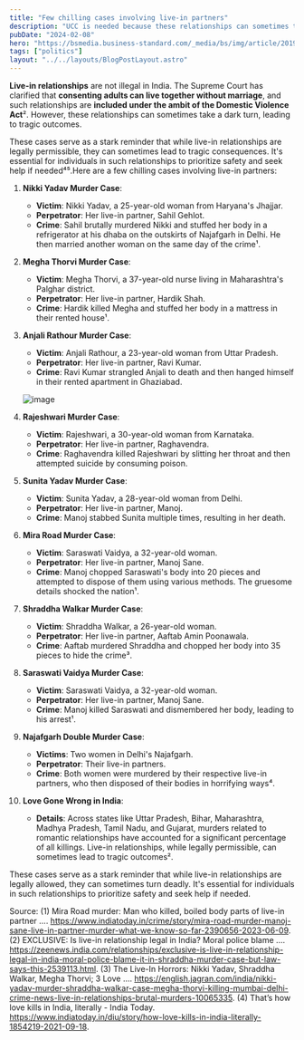 ```yaml
---
title: "Few chilling cases involving live-in partners"
description: "UCC is needed because these relationships can sometimes take a dark turn, leading to tragic outcomes."
pubDate: "2024-02-08"
hero: "https://bsmedia.business-standard.com/_media/bs/img/article/2019-01/14/full/1547407852-1258.jpg?im=FeatureCrop,size=(826,465)"
tags: ["politics"]
layout: "../../layouts/BlogPostLayout.astro"
---
```

**Live-in relationships** are not illegal in India. The Supreme Court has clarified that **consenting adults can live together without marriage**, and such relationships are **included under the ambit of the Domestic Violence Act**². However, these relationships can sometimes take a dark turn, leading to tragic outcomes.

These cases serve as a stark reminder that while live-in relationships are legally permissible, they can sometimes lead to tragic consequences. It's essential for individuals in such relationships to prioritize safety and seek help if needed⁴⁵.Here are a few chilling cases involving live-in partners:

1. **Nikki Yadav Murder Case**:
   - **Victim**: Nikki Yadav, a 25-year-old woman from Haryana's Jhajjar.
   - **Perpetrator**: Her live-in partner, Sahil Gehlot.
   - **Crime**: Sahil brutally murdered Nikki and stuffed her body in a refrigerator at his dhaba on the outskirts of Najafgarh in Delhi. He then married another woman on the same day of the crime¹.

2. **Megha Thorvi Murder Case**:
   - **Victim**: Megha Thorvi, a 37-year-old nurse living in Maharashtra's Palghar district.
   - **Perpetrator**: Her live-in partner, Hardik Shah.
   - **Crime**: Hardik killed Megha and stuffed her body in a mattress in their rented house¹.

3. **Anjali Rathour Murder Case**:
   - **Victim**: Anjali Rathour, a 23-year-old woman from Uttar Pradesh.
   - **Perpetrator**: Her live-in partner, Ravi Kumar.
   - **Crime**: Ravi Kumar strangled Anjali to death and then hanged himself in their rented apartment in Ghaziabad.

   ![image](https://s3.ap-southeast-1.amazonaws.com/images.asianage.com/images/aa-Cover-jco82l4s11unvlij4v8ee1fjk6-20171201010528.jpeg)

4. **Rajeshwari Murder Case**:
   - **Victim**: Rajeshwari, a 30-year-old woman from Karnataka.
   - **Perpetrator**: Her live-in partner, Raghavendra.
   - **Crime**: Raghavendra killed Rajeshwari by slitting her throat and then attempted suicide by consuming poison.

5. **Sunita Yadav Murder Case**:
   - **Victim**: Sunita Yadav, a 28-year-old woman from Delhi.
   - **Perpetrator**: Her live-in partner, Manoj.
   - **Crime**: Manoj stabbed Sunita multiple times, resulting in her death.

6. **Mira Road Murder Case**:
   - **Victim**: Saraswati Vaidya, a 32-year-old woman.
   - **Perpetrator**: Her live-in partner, Manoj Sane.
   - **Crime**: Manoj chopped Saraswati's body into 20 pieces and attempted to dispose of them using various methods. The gruesome details shocked the nation¹.

7. **Shraddha Walkar Murder Case**:
   - **Victim**: Shraddha Walkar, a 26-year-old woman.
   - **Perpetrator**: Her live-in partner, Aaftab Amin Poonawala.
   - **Crime**: Aaftab murdered Shraddha and chopped her body into 35 pieces to hide the crime³.

8. **Saraswati Vaidya Murder Case**:
   - **Victim**: Saraswati Vaidya, a 32-year-old woman.
   - **Perpetrator**: Her live-in partner, Manoj Sane.
   - **Crime**: Manoj killed Saraswati and dismembered her body, leading to his arrest¹.

9. **Najafgarh Double Murder Case**:
   - **Victims**: Two women in Delhi's Najafgarh.
   - **Perpetrator**: Their live-in partners.
   - **Crime**: Both women were murdered by their respective live-in partners, who then disposed of their bodies in horrifying ways⁴.

10. **Love Gone Wrong in India**:
    - **Details**: Across states like Uttar Pradesh, Bihar, Maharashtra, Madhya Pradesh, Tamil Nadu, and Gujarat, murders related to romantic relationships have accounted for a significant percentage of all killings. Live-in relationships, while legally permissible, can sometimes lead to tragic outcomes².

These cases serve as a stark reminder that while live-in relationships are legally allowed, they can sometimes turn deadly. It's essential for individuals in such relationships to prioritize safety and seek help if needed.

Source:
(1) Mira Road murder: Man who killed, boiled body parts of live-in partner .... https://www.indiatoday.in/crime/story/mira-road-murder-manoj-sane-live-in-partner-murder-what-we-know-so-far-2390656-2023-06-09.
(2) EXCLUSIVE: Is live-in relationship legal in India? Moral police blame .... https://zeenews.india.com/relationships/exclusive-is-live-in-relationship-legal-in-india-moral-police-blame-it-in-shraddha-murder-case-but-law-says-this-2539113.html.
(3) The Live-In Horrors: Nikki Yadav, Shraddha Walkar, Megha Thorvi; 3 Love .... https://english.jagran.com/india/nikki-yadav-murder-shraddha-walkar-case-megha-thorvi-killing-mumbai-delhi-crime-news-live-in-relationships-brutal-murders-10065335.
(4) That’s how love kills in India, literally - India Today. https://www.indiatoday.in/diu/story/how-love-kills-in-india-literally-1854219-2021-09-18.